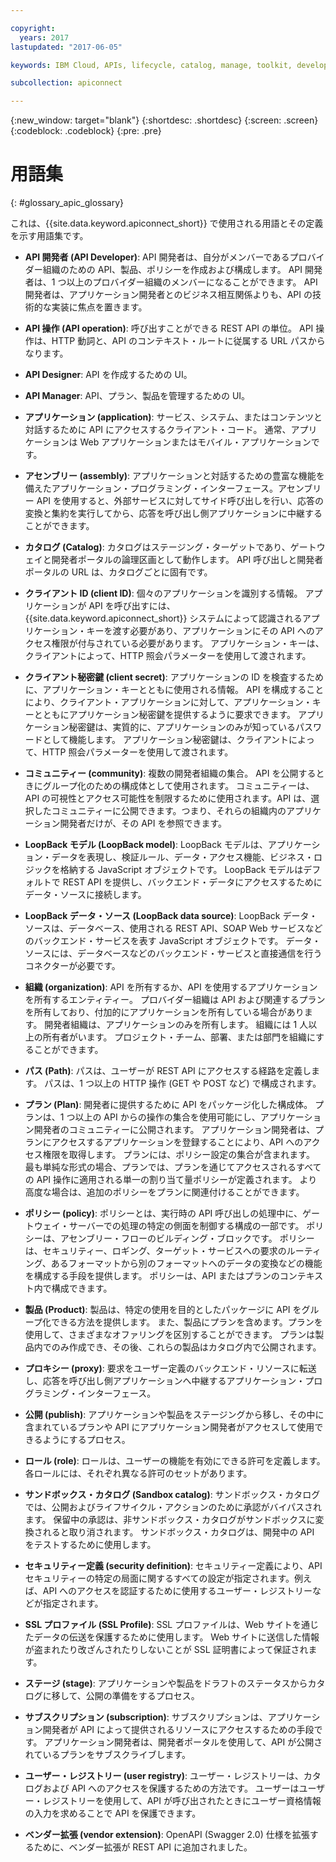 ```yaml
---

copyright:
  years: 2017
lastupdated: "2017-06-05"

keywords: IBM Cloud, APIs, lifecycle, catalog, manage, toolkit, develop, dev portal

subcollection: apiconnect

---
```


{:new_window: target="blank"}
{:shortdesc: .shortdesc}
{:screen: .screen}
{:codeblock: .codeblock}
{:pre: .pre}

# 用語集
{: #glossary_apic_glossary}

これは、{{site.data.keyword.apiconnect_short}} で使用される用語とその定義を示す用語集です。

- **API 開発者 (API Developer)**: API 開発者は、自分がメンバーであるプロバイダー組織のための API、製品、ポリシーを作成および構成します。 API 開発者は、1 つ以上のプロバイダー組織のメンバーになることができます。 API 開発者は、アプリケーション開発者とのビジネス相互関係よりも、API の技術的な実装に焦点を置きます。

- **API 操作 (API operation)**: 呼び出すことができる REST API の単位。 API 操作は、HTTP 動詞と、API のコンテキスト・ルートに従属する URL パスからなります。

- **API Designer**: API を作成するための UI。

- **API Manager**: API、プラン、製品を管理するための UI。

- **アプリケーション (application)**: サービス、システム、またはコンテンツと対話するために API にアクセスするクライアント・コード。 通常、アプリケーションは Web アプリケーションまたはモバイル・アプリケーションです。

- **アセンブリー (assembly)**: アプリケーションと対話するための豊富な機能を備えたアプリケーション・プログラミング・インターフェース。アセンブリー API を使用すると、外部サービスに対してサイド呼び出しを行い、応答の変換と集約を実行してから、応答を呼び出し側アプリケーションに中継することができます。

- **カタログ (Catalog)**: カタログはステージング・ターゲットであり、ゲートウェイと開発者ポータルの論理区画として動作します。 API 呼び出しと開発者ポータルの URL は、カタログごとに固有です。

- **クライアント ID (client ID)**: 個々のアプリケーションを識別する情報。 アプリケーションが API を呼び出すには、{{site.data.keyword.apiconnect_short}} システムによって認識されるアプリケーション・キーを渡す必要があり、アプリケーションにその API へのアクセス権限が付与されている必要があります。 アプリケーション・キーは、クライアントによって、HTTP 照会パラメーターを使用して渡されます。

- **クライアント秘密鍵 (client secret)**: アプリケーションの ID を検査するために、アプリケーション・キーとともに使用される情報。 API を構成することにより、クライアント・アプリケーションに対して、アプリケーション・キーとともにアプリケーション秘密鍵を提供するように要求できます。 アプリケーション秘密鍵は、実質的に、アプリケーションのみが知っているパスワードとして機能します。 アプリケーション秘密鍵は、クライアントによって、HTTP 照会パラメーターを使用して渡されます。

- **コミュニティー (community)**: 複数の開発者組織の集合。 API を公開するときにグループ化のための構成体として使用されます。 コミュニティーは、API の可視性とアクセス可能性を制限するために使用されます。API は、選択したコミュニティーに公開できます。つまり、それらの組織内のアプリケーション開発者だけが、その API を参照できます。

- **LoopBack モデル (LoopBack model)**: LoopBack モデルは、アプリケーション・データを表現し、検証ルール、データ・アクセス機能、ビジネス・ロジックを格納する JavaScript オブジェクトです。 LoopBack モデルはデフォルトで REST API を提供し、バックエンド・データにアクセスするためにデータ・ソースに接続します。

- **LoopBack データ・ソース (LoopBack data source)**: LoopBack データ・ソースは、データベース、使用される REST API、SOAP Web サービスなどのバックエンド・サービスを表す JavaScript オブジェクトです。 データ・ソースには、データベースなどのバックエンド・サービスと直接通信を行うコネクターが必要です。

- **組織 (organization)**: API を所有するか、API を使用するアプリケーションを所有するエンティティー。 プロバイダー組織は API および関連するプランを所有しており、付加的にアプリケーションを所有している場合があります。 開発者組織は、アプリケーションのみを所有します。 組織には 1 人以上の所有者がいます。 プロジェクト・チーム、部署、または部門を組織にすることができます。

- **パス (Path)**: パスは、ユーザーが REST API にアクセスする経路を定義します。 パスは、1 つ以上の HTTP 操作 (GET や POST など) で構成されます。

- **プラン (Plan)**: 開発者に提供するために API をパッケージ化した構成体。 プランは、1 つ以上の API からの操作の集合を使用可能にし、アプリケーション開発者のコミュニティーに公開されます。 アプリケーション開発者は、プランにアクセスするアプリケーションを登録することにより、API へのアクセス権限を取得します。 プランには、ポリシー設定の集合が含まれます。 最も単純な形式の場合、プランでは、プランを通じてアクセスされるすべての API 操作に適用される単一の割り当て量ポリシーが定義されます。 より高度な場合は、追加のポリシーをプランに関連付けることができます。

- **ポリシー (policy)**: ポリシーとは、実行時の API 呼び出しの処理中に、ゲートウェイ・サーバーでの処理の特定の側面を制御する構成の一部です。 ポリシーは、アセンブリー・フローのビルディング・ブロックです。 ポリシーは、セキュリティー、ロギング、ターゲット・サービスへの要求のルーティング、あるフォーマットから別のフォーマットへのデータの変換などの機能を構成する手段を提供します。 ポリシーは、API またはプランのコンテキスト内で構成できます。

- **製品 (Product)**: 製品は、特定の使用を目的としたパッケージに API をグループ化できる方法を提供します。 また、製品にプランを含めます。プランを使用して、さまざまなオファリングを区別することができます。 プランは製品内でのみ作成でき、その後、これらの製品はカタログ内で公開されます。

- **プロキシー (proxy)**: 要求をユーザー定義のバックエンド・リソースに転送し、応答を呼び出し側アプリケーションへ中継するアプリケーション・プログラミング・インターフェース。

- **公開 (publish)**: アプリケーションや製品をステージングから移し、その中に含まれているプランや API にアプリケーション開発者がアクセスして使用できるようにするプロセス。

- **ロール (role)**: ロールは、ユーザーの機能を有効にできる許可を定義します。 各ロールには、それぞれ異なる許可のセットがあります。

- **サンドボックス・カタログ (Sandbox catalog)**: サンドボックス・カタログでは、公開およびライフサイクル・アクションのために承認がバイパスされます。 保留中の承認は、非サンドボックス・カタログがサンドボックスに変換されると取り消されます。 サンドボックス・カタログは、開発中の API をテストするために使用します。

- **セキュリティー定義 (security definition)**: セキュリティー定義により、API セキュリティーの特定の局面に関するすべての設定が指定されます。例えば、API へのアクセスを認証するために使用するユーザー・レジストリーなどが指定されます。

- **SSL プロファイル (SSL Profile)**: SSL プロファイルは、Web サイトを通じたデータの伝送を保護するために使用します。 Web サイトに送信した情報が盗まれたり改ざんされたりしないことが SSL 証明書によって保証されます。

- **ステージ (stage)**: アプリケーションや製品をドラフトのステータスからカタログに移して、公開の準備をするプロセス。

- **サブスクリプション (subscription)**: サブスクリプションは、アプリケーション開発者が API によって提供されるリソースにアクセスするための手段です。 アプリケーション開発者は、開発者ポータルを使用して、API が公開されているプランをサブスクライブします。

- **ユーザー・レジストリー (user registry)**: ユーザー・レジストリーは、カタログおよび API へのアクセスを保護するための方法です。 ユーザーはユーザー・レジストリーを使用して、API が呼び出されたときにユーザー資格情報の入力を求めることで API を保護できます。

- **ベンダー拡張 (vendor extension)**: OpenAPI (Swagger 2.0) 仕様を拡張するために、ベンダー拡張が REST API に追加されました。
